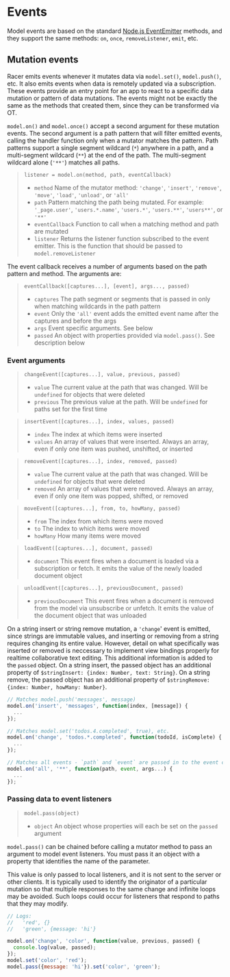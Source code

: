 # Events

Model events are based on the standard [Node.js EventEmitter](https://nodejs.org/docs/latest/api/events.html) methods, and they support the same methods: `on`, `once`, `removeListener`, `emit`, etc.

## Mutation events

Racer emits events whenever it mutates data via `model.set()`, `model.push()`, etc. It also emits events when data is remotely updated via a subscription. These events provide an entry point for an app to react to a specific data mutation or pattern of data mutations. The events might not be exactly the same as the methods that created them, since they can be transformed via OT.

`model.on()` and `model.once()` accept a second argument for these mutation events. The second argument is a path pattern that will filter emitted events, calling the handler function only when a mutator matches the pattern. Path patterns support a single segment wildcard (`*`) anywhere in a path, and a multi-segment wildcard (`**`) at the end of the path. The multi-segment wildcard alone (`'**'`) matches all paths.

> `listener = model.on(method, path, eventCallback)`
> * `method` Name of the mutator method: `'change'`, `'insert'`, `'remove'`, `'move'`, `'load'`, `'unload'`, or `'all'`
> * `path` Pattern matching the path being mutated. For example: `'_page.user'`, `'users.*.name'`, `'users.*'`, `'users.**'`, `'users**'`, or `'**'`
> * `eventCallback` Function to call when a matching method and path are mutated
> * `listener` Returns the listener function subscribed to the event emitter. This is the function that should be passed to `model.removeListener`

The event callback receives a number of arguments based on the path pattern and method. The arguments are:

> `eventCallback([captures...], [event], args..., passed)`
> * `captures` The path segment or segments that is passed in only when matching wildcards in the path pattern
> * `event` Only the `'all'` event adds the emitted event name after the captures and before the args
> * `args` Event specific arguments. See below
> * `passed` An object with properties provided via `model.pass()`. See description below

### Event arguments

> `changeEvent([captures...], value, previous, passed)`
> * `value` The current value at the path that was changed. Will be `undefined` for objects that were deleted
> * `previous` The previous value at the path. Will be `undefined` for paths set for the first time

> `insertEvent([captures...], index, values, passed)`
> * `index` The index at which items were inserted
> * `values` An array of values that were inserted. Always an array, even if only one item was pushed, unshifted, or inserted

> `removeEvent([captures...], index, removed, passed)`
> * `value` The current value at the path that was changed. Will be `undefined` for objects that were deleted
> * `removed` An array of values that were removed. Always an array, even if only one item was popped, shifted, or removed

> `moveEvent([captures...], from, to, howMany, passed)`
> * `from` The index from which items were moved
> * `to` The index to which items were moved
> * `howMany` How many items were moved

> `loadEvent([captures...], document, passed)`
> * `document` This event fires when a document is loaded via a subscription or fetch. It emits the value of the newly loaded document object

> `unloadEvent([captures...], previousDocument, passed)`
> * `previousDocument` This event fires when a document is removed from the model via unsubscribe or unfetch. It emits the value of the document object that was unloaded

On a string insert or string remove mutation, a `'change`' event is emitted, since strings are immutable values, and inserting or removing from a string requires changing its entire value. However, detail on what specifically was inserted or removed is neccessary to implement view bindings properly for realtime collaborative text editing. This additional information is added to the `passed` object. On a string insert, the passed object has an additional property of `$stringInsert: {index: Number, text: String}`. On a string remove, the passed object has an additional property of `$stringRemove: {index: Number, howMany: Number}`.

```js
// Matches model.push('messages', message)
model.on('insert', 'messages', function(index, [message]) {
  ...
});

// Matches model.set('todos.4.completed', true), etc.
model.on('change', 'todos.*.completed', function(todoId, isComplete) {
  ...
});

// Matches all events - `path` and `event` are passed in to the event callback
model.on('all', '**', function(path, event, args...) {
  ...
});
```

### Passing data to event listeners

> `model.pass(object)`
> * `object` An object whose properties will each be set on the `passed` argument

`model.pass()` can be chained before calling a mutator method to pass an argument to model event listeners. You must pass it an object with a property that identifies the name of the parameter.

This value is only passed to local listeners, and it is not sent to the server or other clients. It is typically used to identify the originator of a particular mutation so that multiple responses to the same change and infinite loops may be avoided. Such loops could occur for listeners that respond to paths that they may modify.

```js
// Logs:
//   'red', {}
//   'green', {message: 'hi'}

model.on('change', 'color', function(value, previous, passed) {
  console.log(value, passed);
});
model.set('color', 'red');
model.pass({message: 'hi'}).set('color', 'green');
```
